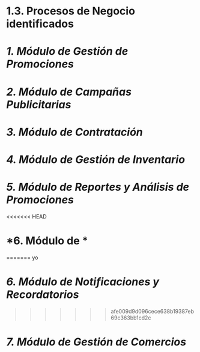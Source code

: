 # 1.3. Procesos de Negocio identificados


# *1. Módulo de Gestión de Promociones*

# *2. Módulo de Campañas Publicitarias*

# *3. Módulo de Contratación*
  
# *4. Módulo de Gestión de Inventario*

# *5. Módulo de Reportes y Análisis de Promociones*
<<<<<<< HEAD

# *6. Módulo de *
=======
yo
# *6. Módulo de Notificaciones y Recordatorios*
>>>>>>> afe009d9d096cece638b19387eb69c363bb1cd2c

# *7. Módulo de Gestión de Comercios*

